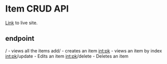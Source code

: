 # Item CRUD API

[Link](https://gracious-butterfly-85177.pktriot.net/) to live site.

## endpoint

/ - views all the items
add/ - creates an item
<int:pk> - views an item by index
<int:pk>/update - Edits an item
<int:pk>/delete - Deletes an item